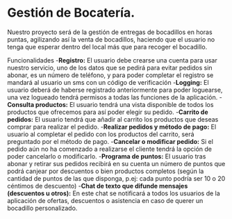 # Gestión de Bocatería.

Nuestro proyecto será de la gestión de entregas de bocadillos en horas puntas, agilizando así la venta de bocadillos, haciendo que el usuario no tenga que esperar dentro del local más que para recoger el bocadillo.


Funcionalidades
-**Registro:** El usuario debe crearse una cuenta para usar nuestro servicio, uno de los datos que se pedirá para evitar pedidos sin abonar, es un número de teléfono, y para poder completar el registro se mandará al usuario un sms con un código de verificación
-**Logging:** El usuario deberá de haberse registrado anteriormente para poder loguearse, una vez logueado tendrá permisos a todas las funciones de la aplicación.
-**Consulta productos:** El usuario tendrá una vista disponible de todos los productos que ofrecemos para así poder elegir su pedido.
-**Carrito de pedidos:** El usuario tendrá que añadir al carrito los productos que deseas comprar para realizar el pedido.
-**Realizar pedidos y método de pago:** El usuario al completar el pedido con los productos del carrito, será preguntado por el método de pago.
-**Cancelar o modificar pedido:** Si el pedido aún no ha comenzado a realizarse el cliente tendrá la opción de poder cancelarlo o modificarlo.
-**Programa de puntos:** El usuario tras abonar y retirar sus pedidos recibirá en su cuenta un número de puntos que podrá canjear por descuentos o bien productos completos (según la cantidad de puntos de las que disponga, p.ej: cada punto podría ser 10 o 20 céntimos de descuento)
-**Chat de texto que difunde mensajes (descuentos u otros):** En este chat se notificará a todos los usuarios de la aplicación de ofertas, descuentos o asistencia en caso de querer un bocadillo personalizado.
